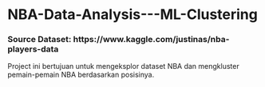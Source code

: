 # NBA-Data-Analysis---ML-Clustering

<h3>Source Dataset: https://www.kaggle.com/justinas/nba-players-data </h3>

Project ini bertujuan untuk mengeksplor dataset NBA dan mengkluster pemain-pemain NBA berdasarkan posisinya. 
